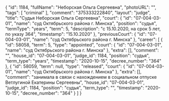 {
    "id": 1184,
    "fullName": "Неборская Ольга Сергеевна",
    "photoURL": "",
    "tags": [
        "criminal"
    ],
    "comment": "375333222840",
    "layout": "judge",
    "title": "Судья Неборская Ольга Сергеевна",
    "court": {
        "id": "07-004-03-01",
        "name": "суд Октябрьского района г. Минска",
        "position": "судья",
        "termType": "years",
        "term": 5,
        "description": "c 15.10.2020, на срок 5 лет, по указу 364",
        "timestamp": "15.10.2020"
    },
    "previousCourt": {
        "id": "07-004-03-01",
        "name": "суд Октябрьского района г. Минска"
    },
    "career": [
        {
            "id": 58058,
            "term": 5,
            "type": "appointed",
            "court": {
                "id": "07-004-03-01",
                "name": "суд Октябрьского района г. Минска"
            },
            "extra": [],
            "comment": "",
            "house_id": "07-004-03-01",
            "judge_id": 1184,
            "position": "судья",
            "term_type": "years",
            "timestamp": "2020-10-15",
            "decree_number": "364"
        },
        {
            "id": 58059,
            "term": null,
            "type": "released",
            "court": {
                "id": "07-004-03-01",
                "name": "суд Октябрьского района г. Минска"
            },
            "extra": [],
            "comment": "занимала в связи с нахождением в социальном отпуске Ветлугиной Екатерины Сергеевны",
            "house_id": "07-004-03-01",
            "judge_id": 1184,
            "position": "судья",
            "term_type": "",
            "timestamp": "2020-10-15",
            "decree_number": "364"
        }
    ]
}